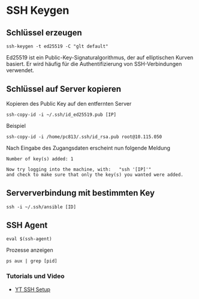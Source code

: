 # SSH Keygen

## Schlüssel erzeugen

    ssh-keygen -t ed25519 -C "glt default"

Ed25519 ist ein Public-Key-Signaturalgorithmus, der auf elliptischen Kurven basiert. Er wird häufig für die Authentifizierung von SSH-Verbindungen verwendet. 

## Schlüssel auf Server kopieren

Kopieren des Public Key auf den entfernten Server

    ssh-copy-id -i ~/.ssh/id_ed25519.pub [IP]

Beispiel

    ssh-copy-id -i /home/pc813/.ssh/id_rsa.pub root@10.115.050


Nach Eingabe des Zugangsdaten erscheint nun folgende Meldung

```
Number of key(s) added: 1

Now try logging into the machine, with:   "ssh '[IP]'"
and check to make sure that only the key(s) you wanted were added.
```

## Serververbindung mit bestimmten Key

    ssh -i ~/.ssh/ansible [ID]

## SSH Agent

    eval $(ssh-agent)

Prozesse anzeigen

    ps aux | grep [pid]


### Tutorials und Video
+ [YT SSH Setup](https://youtu.be/-Q4T9wLsvOQ?list=PLT98CRl2KxKEUHie1m24-wkyHpEsa4Y70)
